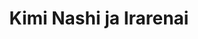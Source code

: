 --- 
title: "Kimi Nashi ja Irarenai"
publishdate: "2019-6-19T16:48:46+02:00"
src: "https://365manga.net/manga/kimi-nashi-ja-irarenai"
image: "https://data.365manga.net/images/thumbnails/16008-kimi-nashi-ja-irarenai.jpg"
description: "Koi no Melody Hitotsu- Sore Demo Anata ga Suki Dakara- Teku Teku- Tote Tote- Ame mo Yora- Kimi Nashi ja Irarenai- Sensei, Ano Ne-"
---